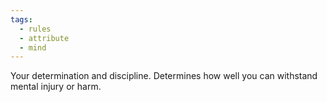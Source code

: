 ```yaml
---
tags:
  - rules
  - attribute
  - mind
---
```

Your determination and discipline. Determines how well you can withstand mental injury or harm.